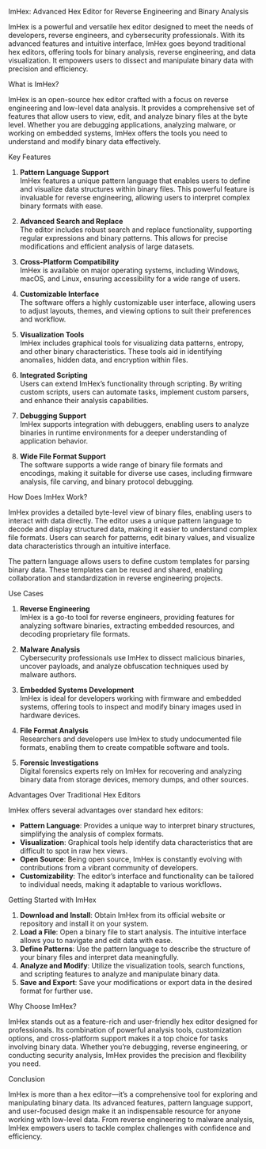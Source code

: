 ImHex: Advanced Hex Editor for Reverse Engineering and Binary Analysis

ImHex is a powerful and versatile hex editor designed to meet the needs of developers, reverse engineers, and cybersecurity professionals. With its advanced features and intuitive interface, ImHex goes beyond traditional hex editors, offering tools for binary analysis, reverse engineering, and data visualization. It empowers users to dissect and manipulate binary data with precision and efficiency.

What is ImHex?

ImHex is an open-source hex editor crafted with a focus on reverse engineering and low-level data analysis. It provides a comprehensive set of features that allow users to view, edit, and analyze binary files at the byte level. Whether you are debugging applications, analyzing malware, or working on embedded systems, ImHex offers the tools you need to understand and modify binary data effectively.

Key Features

1. **Pattern Language Support**  
   ImHex features a unique pattern language that enables users to define and visualize data structures within binary files. This powerful feature is invaluable for reverse engineering, allowing users to interpret complex binary formats with ease.

2. **Advanced Search and Replace**  
   The editor includes robust search and replace functionality, supporting regular expressions and binary patterns. This allows for precise modifications and efficient analysis of large datasets.

3. **Cross-Platform Compatibility**  
   ImHex is available on major operating systems, including Windows, macOS, and Linux, ensuring accessibility for a wide range of users.

4. **Customizable Interface**  
   The software offers a highly customizable user interface, allowing users to adjust layouts, themes, and viewing options to suit their preferences and workflow.

5. **Visualization Tools**  
   ImHex includes graphical tools for visualizing data patterns, entropy, and other binary characteristics. These tools aid in identifying anomalies, hidden data, and encryption within files.

6. **Integrated Scripting**  
   Users can extend ImHex’s functionality through scripting. By writing custom scripts, users can automate tasks, implement custom parsers, and enhance their analysis capabilities.

7. **Debugging Support**  
   ImHex supports integration with debuggers, enabling users to analyze binaries in runtime environments for a deeper understanding of application behavior.

8. **Wide File Format Support**  
   The software supports a wide range of binary file formats and encodings, making it suitable for diverse use cases, including firmware analysis, file carving, and binary protocol debugging.

How Does ImHex Work?

ImHex provides a detailed byte-level view of binary files, enabling users to interact with data directly. The editor uses a unique pattern language to decode and display structured data, making it easier to understand complex file formats. Users can search for patterns, edit binary values, and visualize data characteristics through an intuitive interface.

The pattern language allows users to define custom templates for parsing binary data. These templates can be reused and shared, enabling collaboration and standardization in reverse engineering projects.

Use Cases

1. **Reverse Engineering**  
   ImHex is a go-to tool for reverse engineers, providing features for analyzing software binaries, extracting embedded resources, and decoding proprietary file formats.

2. **Malware Analysis**  
   Cybersecurity professionals use ImHex to dissect malicious binaries, uncover payloads, and analyze obfuscation techniques used by malware authors.

3. **Embedded Systems Development**  
   ImHex is ideal for developers working with firmware and embedded systems, offering tools to inspect and modify binary images used in hardware devices.

4. **File Format Analysis**  
   Researchers and developers use ImHex to study undocumented file formats, enabling them to create compatible software and tools.

5. **Forensic Investigations**  
   Digital forensics experts rely on ImHex for recovering and analyzing binary data from storage devices, memory dumps, and other sources.

Advantages Over Traditional Hex Editors

ImHex offers several advantages over standard hex editors:
- **Pattern Language**: Provides a unique way to interpret binary structures, simplifying the analysis of complex formats.
- **Visualization**: Graphical tools help identify data characteristics that are difficult to spot in raw hex views.
- **Open Source**: Being open source, ImHex is constantly evolving with contributions from a vibrant community of developers.
- **Customizability**: The editor’s interface and functionality can be tailored to individual needs, making it adaptable to various workflows.

Getting Started with ImHex

1. **Download and Install**: Obtain ImHex from its official website or repository and install it on your system.
2. **Load a File**: Open a binary file to start analysis. The intuitive interface allows you to navigate and edit data with ease.
3. **Define Patterns**: Use the pattern language to describe the structure of your binary files and interpret data meaningfully.
4. **Analyze and Modify**: Utilize the visualization tools, search functions, and scripting features to analyze and manipulate binary data.
5. **Save and Export**: Save your modifications or export data in the desired format for further use.

Why Choose ImHex?

ImHex stands out as a feature-rich and user-friendly hex editor designed for professionals. Its combination of powerful analysis tools, customization options, and cross-platform support makes it a top choice for tasks involving binary data. Whether you’re debugging, reverse engineering, or conducting security analysis, ImHex provides the precision and flexibility you need.

Conclusion

ImHex is more than a hex editor—it’s a comprehensive tool for exploring and manipulating binary data. Its advanced features, pattern language support, and user-focused design make it an indispensable resource for anyone working with low-level data. From reverse engineering to malware analysis, ImHex empowers users to tackle complex challenges with confidence and efficiency.
